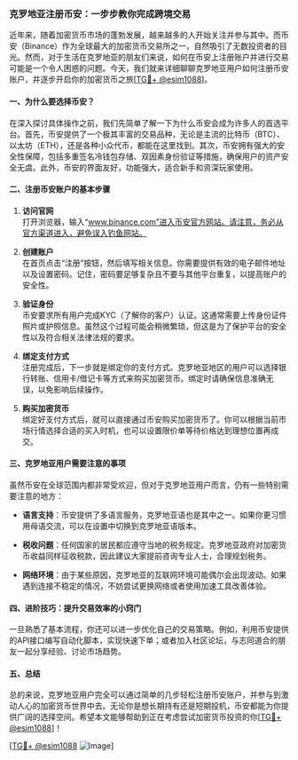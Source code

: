 ### 克罗地亚注册币安：一步步教你完成跨境交易

近年来，随着加密货币市场的蓬勃发展，越来越多的人开始关注并参与其中。而币安（Binance）作为全球最大的加密货币交易所之一，自然吸引了无数投资者的目光。然而，对于生活在克罗地亚的朋友们来说，如何在币安上注册账户并进行交易可能是一个令人困惑的问题。今天，我们就来详细聊聊克罗地亚用户如何注册币安账户，并逐步开启你的加密货币之旅[[TG💪+ @esim1088](https://t.me/s/esim1088)]。

#### 一、为什么要选择币安？

在深入探讨具体操作之前，我们先简单了解一下为什么币安会成为许多人的首选平台。首先，币安提供了一个极其丰富的交易品种，无论是主流的比特币（BTC）、以太坊（ETH），还是各种小众代币，都能在这里找到。其次，币安拥有强大的安全性保障，包括多重签名冷钱包存储、双因素身份验证等措施，确保用户的资产安全无虞。此外，币安的界面友好，功能强大，适合新手和资深玩家使用。

#### 二、注册币安账户的基本步骤

1. **访问官网**  
   打开浏览器，输入“www.binance.com”进入币安官方网站。请注意，务必从官方渠道进入，避免误入钓鱼网站。

2. **创建账户**  
   在首页点击“注册”按钮，然后填写相关信息。你需要提供有效的电子邮件地址以及设置密码。记住，密码要足够复杂且不要与其他平台重复，以提高账户的安全性。

3. **验证身份**  
   币安要求所有用户完成KYC（了解你的客户）认证。这通常需要上传身份证件照片或护照信息。虽然这个过程可能会稍微繁琐，但这是为了保护平台的安全性以及符合相关法律法规的要求。

4. **绑定支付方式**  
   注册完成后，下一步就是绑定你的支付方式。克罗地亚地区的用户可以选择银行转账、信用卡/借记卡等方式来购买加密货币。绑定时请确保信息准确无误，以免影响后续操作。

5. **购买加密货币**  
   绑定好支付方式后，就可以直接通过币安购买加密货币了。你可以根据当前市场行情选择合适的买入时机，也可以设置限价单等待价格达到理想位置再成交。

#### 三、克罗地亚用户需要注意的事项

虽然币安在全球范围内都非常受欢迎，但对于克罗地亚用户而言，仍有一些特别需要注意的地方：

- **语言支持**：币安提供了多语言服务，克罗地亚语也是其中之一。如果你更习惯用母语交流，可以在设置中切换到克罗地亚语版本。
  
- **税收问题**：任何国家的居民都应遵守当地的税务规定。克罗地亚政府对加密货币收益同样征收税款，因此建议大家提前咨询专业人士，合理规划税务。

- **网络环境**：由于某些原因，克罗地亚的互联网环境可能偶尔会出现波动。如果遇到连接不稳定的情况，不妨尝试更换网络或者使用加速工具改善体验。

#### 四、进阶技巧：提升交易效率的小窍门

一旦熟悉了基本流程，你还可以进一步优化自己的交易策略。例如，利用币安提供的API接口编写自动化脚本，实现快速下单；或者加入社区论坛，与志同道合的朋友一起分享经验、讨论市场趋势。

#### 五、总结

总的来说，克罗地亚用户完全可以通过简单的几步轻松注册币安账户，并参与到激动人心的加密货币世界中去。无论你是想长期持有还是短期投机，币安都能为你提供广阔的选择空间。希望本文能够帮助到正在考虑尝试加密货币投资的你[[TG💪+ @esim1088](https://t.me/s/esim1088)]！

[[TG💪+ @esim1088](https://t.me/s/esim1088) ![Image](https://i.postimg.cc/4NQfJmqS/Snipaste-2025-05-13-00-14-12.png)]